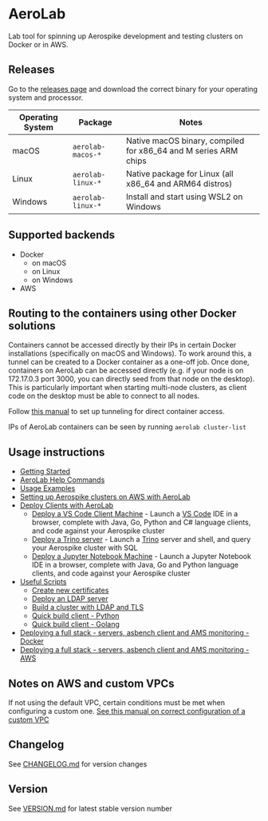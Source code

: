 # AeroLab

Lab tool for spinning up Aerospike development and testing clusters on Docker or in AWS.

## Releases

Go to the [releases page](https://github.com/aerospike/aerolab/releases) and download the correct binary for your operating system and processor.

Operating System | Package | Notes
--- | --- | ---
macOS | `aerolab-macos-*` | Native macOS binary, compiled for x86_64 and M series ARM chips
Linux | `aerolab-linux-*` | Native package for Linux (all x86_64 and ARM64 distros)
Windows | `aerolab-linux-*` | Install and start using WSL2 on Windows


## Supported backends

* Docker
  * on macOS
  * on Linux
  * on Windows
* AWS

## Routing to the containers using other Docker solutions

Containers cannot be accessed directly by their IPs in certain Docker installations (specifically on macOS and Windows). To work around this, a tunnel can be created to a Docker container as a one-off job. Once done, containers on AeroLab can be accessed directly (e.g. if your node is on 172.17.0.3 port 3000, you can directly seed from that node on the desktop). This is particularly important when starting multi-node clusters, as client code on the desktop must be able to connect to all nodes.

Follow [this manual](tunnel-container-openvpn/README.md) to set up tunneling for direct container access.

IPs of AeroLab containers can be seen by running `aerolab cluster-list`

## Usage instructions

* [Getting Started](docs/GETTING_STARTED.md)
* [AeroLab Help Commands](docs/USING_HELP.md)
* [Usage Examples](docs/usage/README.md)
* [Setting up Aerospike clusters on AWS with AeroLab](docs/aws/README.md)
* [Deploy Clients with AeroLab](docs/usage/CLIENTS.md)
  * [Deploy a VS Code Client Machine](docs/usage/vscode.md) - Launch a [VS Code](https://code.visualstudio.com/) IDE in a browser, complete with Java, Go, Python and C# language clients, and code against your Aerospike cluster
  * [Deploy a Trino server](docs/usage/trino.md) - Launch a [Trino](https://trino.io/) server and shell, and query your Aerospike cluster with SQL
  * [Deploy a Jupyter Notebook Machine](docs/usage/jupyter.md) - Launch a Jupyter Notebook IDE in a browser, complete with Java, Go and Python language clients, and code against your Aerospike cluster
* [Useful Scripts](scripts/README.md)
  * [Create new certificates](scripts/CERTS.md)
  * [Deploy an LDAP server](scripts/aerolab-ldap/README.md)
  * [Build a cluster with LDAP and TLS](scripts/aerolab-buildenv/README.md)
  * [Quick build client - Python](scripts/aerolab-pythonclient/README.md)
  * [Quick build client - Golang](scripts/aerolab-goclient/README.md)
* [Deploying a full stack - servers, asbench client and AMS monitoring - Docker](docs/usage/fullstack.md)
* [Deploying a full stack - servers, asbench client and AMS monitoring - AWS](docs/usage/fullstack_aws.md)

## Notes on AWS and custom VPCs

If not using the default VPC, certain conditions must be met when configuring a custom one. [See this manual on correct configuration of a custom VPC](docs/aws/VPC.md)

## Changelog

See [CHANGELOG.md](CHANGELOG.md) for version changes

## Version

See [VERSION.md](VERSION.md) for latest stable version number
